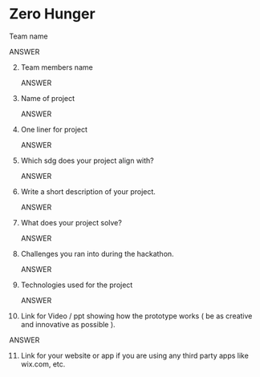 # Zero Hunger
Team name 

  ANSWER

2. Team members name 

   ANSWER

3. Name of project

   ANSWER

4. One liner for project

   ANSWER

5. Which sdg does your project align with? 

   ANSWER

6. Write a short description of your project.  

   ANSWER

7. What does your project solve? 

   ANSWER

8. Challenges you ran into during the hackathon.  

   ANSWER

9. Technologies used for the project 

   ANSWER

10. Link for Video / ppt showing how the prototype works ( be as creative and innovative as possible ).  

   ANSWER

11. Link for your website or app if you are using any third party apps like wix.com, etc. 
